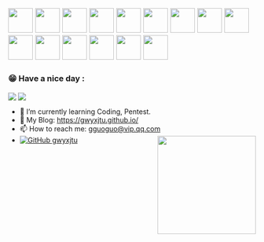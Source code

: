 <h2>
<img src="https://emojis.slackmojis.com/emojis/images/1547582922/5197/party_blob.gif?1547582922" width="50"/>
<img src="https://emojis.slackmojis.com/emojis/images/1547582922/5197/party_blob.gif?1547582922" width="50"/>
<img src="https://emojis.slackmojis.com/emojis/images/1547582922/5197/party_blob.gif?1547582922" width="50"/>
  <img src="https://emojis.slackmojis.com/emojis/images/1547582922/5197/party_blob.gif?1547582922" width="50"/>
  <img src="https://emojis.slackmojis.com/emojis/images/1547582922/5197/party_blob.gif?1547582922" width="50"/>
  <img src="https://emojis.slackmojis.com/emojis/images/1547582922/5197/party_blob.gif?1547582922" width="50"/>
  <img src="https://emojis.slackmojis.com/emojis/images/1547582922/5197/party_blob.gif?1547582922" width="50"/>
  <img src="https://emojis.slackmojis.com/emojis/images/1547582922/5197/party_blob.gif?1547582922" width="50"/>
  <img src="https://emojis.slackmojis.com/emojis/images/1547582922/5197/party_blob.gif?1547582922" width="50"/>
  <img src="https://emojis.slackmojis.com/emojis/images/1547582922/5197/party_blob.gif?1547582922" width="50"/>
  <img src="https://emojis.slackmojis.com/emojis/images/1547582922/5197/party_blob.gif?1547582922" width="50"/>
  <img src="https://emojis.slackmojis.com/emojis/images/1547582922/5197/party_blob.gif?1547582922" width="50"/>
  <img src="https://emojis.slackmojis.com/emojis/images/1547582922/5197/party_blob.gif?1547582922" width="50"/>
  <img src="https://emojis.slackmojis.com/emojis/images/1547582922/5197/party_blob.gif?1547582922" width="50"/>
  <img src="https://emojis.slackmojis.com/emojis/images/1547582922/5197/party_blob.gif?1547582922" width="50"/>
</h2>



<h3>😁  Have a nice day  :</h3>

<p>
<img align="center" src="https://github-readme-stats.vercel.app/api?username=gwyxjtu&show_icons=true&theme=radical"/>
<img align="center" src="https://github-readme-stats.vercel.app/api/top-langs/?username=gwyxjtu&theme=radical&layout=compact" />
</p>



- 🌱 I’m currently learning Coding, Pentest.
- 👀 My Blog: https://gwyxjtu.github.io/
- 📫 How to reach me: gguoguo@vip.qq.com
- [![GitHub gwyxjtu](https://img.shields.io/github/followers/gwyxjtu?label=follower%20github&style=flat-square)](https://github.com/gwyxjtu)
  <img align='right' src="https://profile-counter.glitch.me/gwyxjtu/count.svg" width="200">
